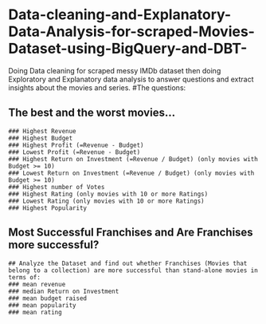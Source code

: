 # Data-cleaning-and-Explanatory-Data-Analysis-for-scraped-Movies-Dataset-using-BigQuery-and-DBT-
Doing Data cleaning for scraped messy IMDb dataset then doing Exploratory and Explanatory data analysis to answer questions and extract insights about the movies and series.
#The questions: 
  ## The best and the worst movies...
    ### Highest Revenue
    ### Highest Budget
    ### Highest Profit (=Revenue - Budget)
    ### Lowest Profit (=Revenue - Budget)
    ### Highest Return on Investment (=Revenue / Budget) (only movies with Budget >= 10)
    ### Lowest Return on Investment (=Revenue / Budget) (only movies with Budget >= 10)
    ### Highest number of Votes
    ### Highest Rating (only movies with 10 or more Ratings)
    ### Lowest Rating (only movies with 10 or more Ratings)
    ### Highest Popularity
 ## Most Successful Franchises and Are Franchises more successful?
    ## Analyze the Dataset and find out whether Franchises (Movies that belong to a collection) are more successful than stand-alone movies in terms of:
    ### mean revenue
    ### median Return on Investment
    ### mean budget raised
    ### mean popularity
    ### mean rating
